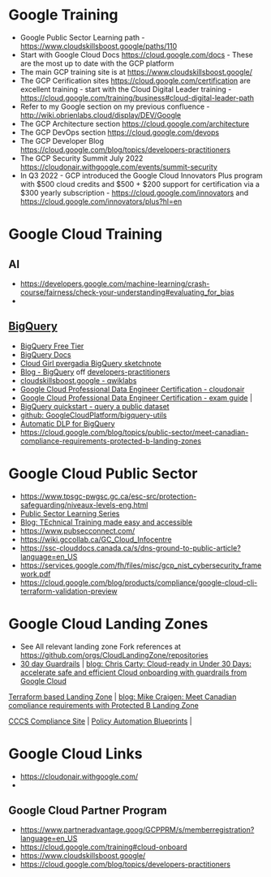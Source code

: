 # Google Training
- Google Public Sector Learning path - https://www.cloudskillsboost.google/paths/110
- Start with Google Cloud Docs https://cloud.google.com/docs - These are the most up to date with the GCP platform
- The main GCP training site is at https://www.cloudskillsboost.google/
- The GCP Cerification sites https://cloud.google.com/certification are excellent training - start with the Cloud Digital Leader training - https://cloud.google.com/training/business#cloud-digital-leader-path
- Refer to my Google section on my previous confluence - http://wiki.obrienlabs.cloud/display/DEV/Google
- The GCP Architecture section https://cloud.google.com/architecture
- The GCP DevOps section https://cloud.google.com/devops
- The GCP Developer Blog https://cloud.google.com/blog/topics/developers-practitioners
- The GCP Security Summit July 2022 https://cloudonair.withgoogle.com/events/summit-security
- In Q3 2022 - GCP introduced the Google Cloud Innovators Plus program with $500 cloud credits and $500 + $200 support for certification via a $300 yearly subscription - https://cloud.google.com/innovators and https://cloud.google.com/innovators/plus?hl=en

# Google Cloud Training

## AI
- https://developers.google.com/machine-learning/crash-course/fairness/check-your-understanding#evaluating_for_bias
- 
## [BigQuery](https://console.cloud.google.com/bigquery) 
- [BigQuery Free Tier](https://cloud.google.com/free/docs/gcp-free-tier/#bigquery)
- [BigQuery Docs](https://cloud.google.com/bigquery/docs/quickstarts)
- [Cloud Girl pvergadia BigQuery sketchnote](https://thecloudgirl.dev/bigquery.html)
- [Blog - BigQuery](https://cloud.google.com/blog/topics/developers-practitioners/announcing-bigquery-and-bigquery-ml-operators-vertex-ai-pipelines) off [developers-practitioners](https://cloud.google.com/blog/topics/developers-practitioners)
- [cloudskillsboost.google - qwiklabs](https://www.cloudskillsboost.google/catalog?keywords=bigquery&locale=&solution%5B%5D=any&role%5B%5D=any&skill-badge%5B%5D=any&format%5B%5D=any&level%5B%5D=any&duration%5B%5D=any&language%5B%5D=any) 
- [Google Cloud Professional Data Engineer Certification - cloudonair](https://cloudonair.withgoogle.com/events/data-engineer-certification) 
- [Google Cloud Professional Data Engineer Certification - exam guide](https://cloud.google.com/certification/guides/data-engineer) | 
- [BigQuery quickstart - query a public dataset](https://cloud.google.com/bigquery/docs/quickstarts/query-public-dataset-console?_ga=2.259030538.-1271243118.1645576652&_gac=1.255600122.1648756058.CjwKCAjwopWSBhB6EiwAjxmqDVk06ctWXtq7bthtbiKD0TGsXmUSWNY57QpqQEckHWl-fekp9Tt0AxoCuNQQAvD_BwE)
- [github: GoogleCloudPlatform/bigquery-utils](https://github.com/GoogleCloudPlatform/bigquery-utils) 
- [Automatic DLP for BigQuery](https://cloud.google.com/dlp/docs/data-profiles#request-access)
- https://cloud.google.com/blog/topics/public-sector/meet-canadian-compliance-requirements-protected-b-landing-zones
 
 

# Google Cloud Public Sector
- https://www.tpsgc-pwgsc.gc.ca/esc-src/protection-safeguarding/niveaux-levels-eng.html
- [Public Sector Learning Series](https://cloudonair.withgoogle.com/events/public-sector-technical-learning-series)
- [Blog: TEchnical Training made easy and accessible](https://cloud.google.com/blog/topics/public-sector/technical-training-made-easy-and-accessible-google-cloud-way)
- https://www.pubsecconnect.com/
- https://wiki.gccollab.ca/GC_Cloud_Infocentre
- https://ssc-clouddocs.canada.ca/s/dns-ground-to-public-article?language=en_US
- https://services.google.com/fh/files/misc/gcp_nist_cybersecurity_framework.pdf
- https://cloud.google.com/blog/products/compliance/google-cloud-cli-terraform-validation-preview

# Google Cloud Landing Zones
- See All relevant landing zone Fork references at https://github.com/orgs/CloudLandingZone/repositories
- [30 day Guardrails](https://github.com/canada-ca/accelerators_accelerateurs-gcp) | [blog: Chris Carty: Cloud-ready in Under 30 Days: accelerate safe and efficient Cloud onboarding with guardrails from Google Cloud](https://cloud.google.com/blog/topics/public-sector/cloud-ready-under-30-days-accelerate-safe-and-efficient-cloud-onboarding-guardrails-google-cloud)

[Terraform based Landing Zone](https://github.com/GoogleCloudPlatform/pbmm-on-gcp-onboarding) | 
  [blog: Mike Craigen: Meet Canadian compliance requirements with Protected B Landing Zone](https://cloud.google.com/blog/topics/public-sector/meet-canadian-compliance-requirements-protected-b-landing-zones)

[CCCS Compliance Site](https://cloud.google.com/security/compliance/offerings#/regions=Canada) | 
  [Policy Automation Blueprints](https://cloud.google.com/architecture/security-foundations) |


# Google Cloud Links
- https://cloudonair.withgoogle.com/
- 
## Google Cloud Partner Program
- https://www.partneradvantage.goog/GCPPRM/s/memberregistration?language=en_US
- https://cloud.google.com/training#cloud-onboard
- https://www.cloudskillsboost.google/
- https://cloud.google.com/blog/topics/developers-practitioners

